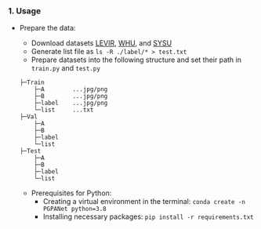 ### 1. Usage
+ Prepare the data:
    - Download datasets [LEVIR](https://justchenhao.github.io/LEVIR/), [WHU](https://study.rsgis.whu.edu.cn/pages/download/building_dataset.html), and [SYSU](https://github.com/liumency/SYSU-CD)
    - Generate list file as `ls -R ./label/* > test.txt`
    - Prepare datasets into the following structure and set their path in `train.py` and `test.py`
    ```
    ├─Train
        ├─A        ...jpg/png
        ├─B        ...jpg/png
        ├─label    ...jpg/png
        └─list     ...txt
    ├─Val
        ├─A
        ├─B
        ├─label
        └─list
    ├─Test
        ├─A
        ├─B
        ├─label
        └─list
    ```
    
  + Prerequisites for Python:
    - Creating a virtual environment in the terminal: `conda create -n PGPANet python=3.8`
    - Installing necessary packages: `pip install -r requirements.txt `


